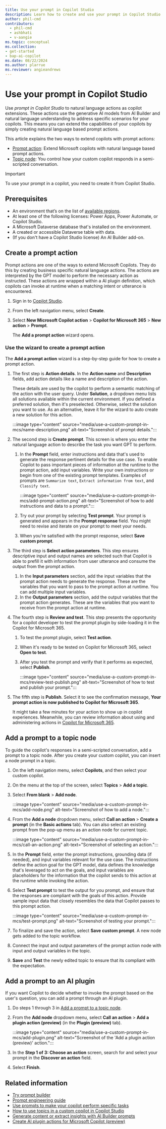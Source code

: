 ```yaml
---
title: Use your prompt in Copilot Studio
description: Learn how to create and use your prompt in Copilot Studio.
author: phil-cmd
contributors:
  - phil-cmd
  - ashbhati
  - v-aangie
ms.topic: conceptual
ms.collection: 
- get-started
- bap-ai-copilot
ms.date: 08/22/2024
ms.author: plarrue
ms.reviewer: angieandrews
---
```


# Use your prompt in Copilot Studio

Use *prompt in Copilot Studio* to natural language actions as copilot extensions. These actions use the generative AI models from AI Builder and natural language understanding to address specific scenarios for your copilots. This means you can extend the capabilities of your copilots by simply creating natural language based prompt actions.

This article explains the two ways to extend copilots with prompt actions:

- [Prompt action](#add-a-prompt-to-an-ai-plugin): Extend Microsoft copilots with natural language based prompt actions.
- [Topic node](#add-a-prompt-to-a-topic-node): You control how your custom copilot responds in a semi-scripted conversation.

> [!IMPORTANT]
> To use your prompt in a copilot, you need to create it from Copilot Studio.

## Prerequisites

- An environment that’s on the list of [available regions](availability-region.md).
- At least one of the following licenses: Power Apps, Power Automate, or Copilot Studio.
- A Microsoft Dataverse database that's installed on the environment.
- A created or accessible Dataverse table with data.
- (If you don't have a Copilot Studio license) An AI Builder add-on.

## Create a prompt action

Prompt actions are one of the ways to extend Microsoft Copilots. They do this by creating business specific natural language actions. The actions are interpreted by the GPT model to perform the necessary action as instructed. These actions are wrapped within a AI plugin definition, which copilots can invoke at runtime when a matching intent or utterance is encountered.

1. Sign in to [Copilot Studio](https://copilotstudio.microsoft.com/).
1. From the left navigation menu, select **Create**.
1. Select **New Microsoft Copilot action** > **Copilot for Microsoft 365** > **New action** > **Prompt**.

    The **Add a prompt action** wizard opens.

### Use the wizard to create a prompt action

 The **Add a prompt action** wizard is a step-by-step guide for how to create a prompt action.

 1. The first step is **Action details**. In the **Action name** and **Description** fields, add action details like a name and description of the action.

     These details are used by the copilot to perform a semantic matching of the action with the user query. Under **Solution**, a dropdown menu lists all solutions available within the current environment. If you defined a preferred solution, then it's preselected. Otherwise, select the solution you want to use. As an alternative, leave it for the wizard to auto create a new solution for this action.

    :::image type="content" source="media/use-a-custom-prompt-in-mcs/name-description.png" alt-text="Screenshot of prompt details.":::

1. The second step is **Create prompt**. This screen is where you enter the natural language action to describe the task you want GPT to perform.

    1. In the **Prompt** field, enter instructions and data that's used to generate the response pertinent details for the use case. To enable Copilot to pass important pieces of information at the runtime to the prompt action, add input variables. Write your own instructions or begin from one of the existing prompt templates. Examples of prompts are `Summarize text`, `Extract information from text`, and `Classify text`.

        :::image type="content" source="media/use-a-custom-prompt-in-mcs/add-prompt-action.png" alt-text="Screenshot of how to add instructions and data to a prompt.":::

    1. Try out your prompt by selecting **Test prompt**. Your prompt is generated and appears in the **Prompt response** field. You might need to revise and iterate on your prompt to meet your needs.
    1. When you're satisfied with the prompt response, select **Save custom prompt**.
1. The third step is **Select action parameters**. This step ensures descriptive input and output names are selected such that Copilot is able to prefill it with information from user utterance and consume the output from the prompt action.

    1. In the **Input parameters** section, add the input variables that the prompt action needs to generate the response. These are the variables that you want to pass to the prompt action at runtime. You can add multiple input variables.
    1. In the **Output parameters** section, add the output variables that the prompt action generates. These are the variables that you want to receive from the prompt action at runtime.

1. The fourth step is **Review and test**. This step presents the opportunity for a copilot developer to test the prompt plugin by side-loading it in the Copilot for Microsoft 365.
    1. To test the prompt plugin, select **Test action**.
    1. When it's ready to be tested on Copilot for Microsoft 365, select **Open to test**.
    1. After you test the prompt and verify that it performs as expected, select **Publish**.

        :::image type="content" source="media/use-a-custom-prompt-in-mcs/review-test-publish.png" alt-text="Screenshot of how to test and publish your prompt.":::

1. The fifth step is **Publish**. Select it to see the confirmation message, **Your prompt action is now published to Copilot for Microsoft 365**.

    It might take a few minutes for your action to show up in copilot experiences. Meanwhile, you can review information about using and administering actions in [Copilot for Microsoft 365](/copilot/microsoft-365/).

## Add a prompt to a topic node

To guide the copilot's responses in a semi-scripted conversation, add a prompt to a topic node. After you create your custom copilot, you can insert a node prompt in a topic.

1. On the left navigation menu, select **Copilots**, and then select your custom copilot.
1. On the menu at the top of the screen, select **Topics** > **Add a topic**.
1. Select **From blank** > **Add node**.

    :::image type="content" source="media/use-a-custom-prompt-in-mcs/add-node.png" alt-text="Screenshot of how to add a node.":::

1. From the **Add a node** dropdown menu, select **Call an action** > **Create a prompt** (in the **Basic actions** tab). You can also select an existing prompt from the pop-up menu as an action node for current topic.

    :::image type="content" source="media/use-a-custom-prompt-in-mcs/call-an-action.png" alt-text="Screenshot of selecting an action.":::

1. In the **Prompt** field, enter the prompt instructions, grounding data (if needed), and input variables relevant for the use case. The instructions define the action goal for the GPT model, data defines the knowledge that's leveraged to act on the goals, and input variables are placeholders for the information that the copilot sends to this action at the runtime while invoking the action.
1. Select **Test prompt** to test the output for you prompt, and ensure that the responses are compliant with the goals of this action. Provide sample input data that closely resembles the data that Copilot passes to this prompt action.

    :::image type="content" source="media/use-a-custom-prompt-in-mcs/test-prompt.png" alt-text="Screenshot of testing your prompt.":::

1. To finalize and save the action, select **Save custom prompt**. A new node gets added to the topic workflow.
1. Connect the input and output parameters of the prompt action node with input and output variables in the topic.
1. **Save** and **Test** the newly edited topic to ensure that its compliant with the expectation.

## Add a prompt to an AI plugin

If you want Copilot to decide whether to invoke the prompt based on the user's question, you can add a prompt through an AI plugin.

1. Do steps 1 through 3 in [Add a prompt to a topic node](#add-a-prompt-to-a-topic-node).
1. From the **Add node** dropdown menu, select **Call an action** > **Add a plugin action (preview)** (in the **Plugin (preview)** tab).

    :::image type="content" source="media/use-a-custom-prompt-in-mcs/add-plugin.png" alt-text="Screenshot of the 'Add a plugin action (preview)' action.":::

1. In the **Step 1 of 3: Choose an action** screen, search for and select your prompt in the **Discover an action** field.
1. Select **Finish**.

## Related information

- [Try prompt builder](https://aka.ms/tryprompts) 
- [Prompt engineering guide](https://aka.ms/promptguide)
- [Use prompts to make your copilot perform specific tasks](/microsoft-copilot-studio/nlu-prompt-node)
- [How to use topics in a custom copilot in Copilot Studio](https://community.powerplatform.com/galleries/gallery-posts/?postid=a2fdb837-08bf-4011-a03b-66f27a10aa31)
- [Generate content or extract insights with AI Builder prompts](/microsoft-copilot-studio/copilot-ai-plugins?tabs=m365#generate-content-or-extract-insights-with-ai-builder-prompts)
- [Create AI plugin actions for Microsoft Copilot (preview)](/microsoft-copilot-studio/copilot-ai-plugins?tabs=m365#generate-content-or-extract-insights-with-ai-builder-dynamic-prompts)

